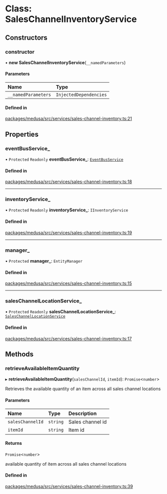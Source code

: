 # Class: SalesChannelInventoryService

## Constructors

### constructor

• **new SalesChannelInventoryService**(`__namedParameters`)

#### Parameters

| Name | Type |
| :------ | :------ |
| `__namedParameters` | `InjectedDependencies` |

#### Defined in

[packages/medusa/src/services/sales-channel-inventory.ts:21](https://github.com/medusajs/medusa/blob/eee928381/packages/medusa/src/services/sales-channel-inventory.ts#L21)

## Properties

### eventBusService\_

• `Protected` `Readonly` **eventBusService\_**: [`EventBusService`](EventBusService.md)

#### Defined in

[packages/medusa/src/services/sales-channel-inventory.ts:18](https://github.com/medusajs/medusa/blob/eee928381/packages/medusa/src/services/sales-channel-inventory.ts#L18)

___

### inventoryService\_

• `Protected` `Readonly` **inventoryService\_**: `IInventoryService`

#### Defined in

[packages/medusa/src/services/sales-channel-inventory.ts:19](https://github.com/medusajs/medusa/blob/eee928381/packages/medusa/src/services/sales-channel-inventory.ts#L19)

___

### manager\_

• `Protected` **manager\_**: `EntityManager`

#### Defined in

[packages/medusa/src/services/sales-channel-inventory.ts:15](https://github.com/medusajs/medusa/blob/eee928381/packages/medusa/src/services/sales-channel-inventory.ts#L15)

___

### salesChannelLocationService\_

• `Protected` `Readonly` **salesChannelLocationService\_**: [`SalesChannelLocationService`](SalesChannelLocationService.md)

#### Defined in

[packages/medusa/src/services/sales-channel-inventory.ts:17](https://github.com/medusajs/medusa/blob/eee928381/packages/medusa/src/services/sales-channel-inventory.ts#L17)

## Methods

### retrieveAvailableItemQuantity

▸ **retrieveAvailableItemQuantity**(`salesChannelId`, `itemId`): `Promise`<`number`\>

Retrieves the available quantity of an item across all sales channel locations

#### Parameters

| Name | Type | Description |
| :------ | :------ | :------ |
| `salesChannelId` | `string` | Sales channel id |
| `itemId` | `string` | Item id |

#### Returns

`Promise`<`number`\>

available quantity of item across all sales channel locations

#### Defined in

[packages/medusa/src/services/sales-channel-inventory.ts:39](https://github.com/medusajs/medusa/blob/eee928381/packages/medusa/src/services/sales-channel-inventory.ts#L39)

